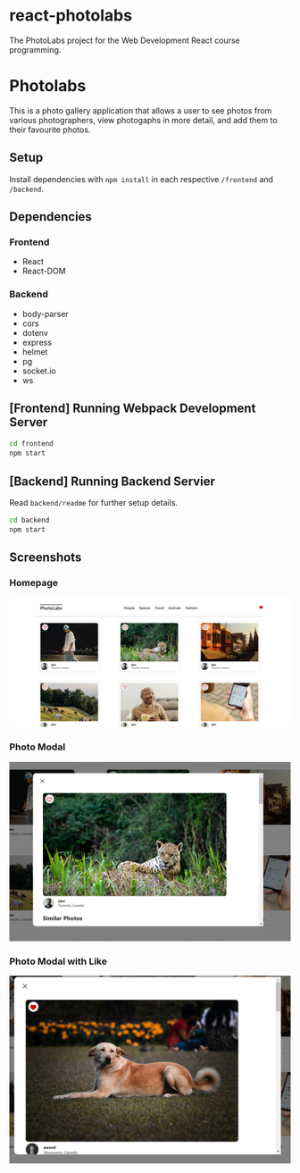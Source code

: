 # react-photolabs
The PhotoLabs project for the Web Development React course programming.

# Photolabs

This is a photo gallery application that allows a user to see photos from various photographers, view photogaphs in more detail, and add them to their favourite photos.

## Setup

Install dependencies with `npm install` in each respective `/frontend` and `/backend`.

## Dependencies

### Frontend
* React
* React-DOM

### Backend
* body-parser
* cors
* dotenv
* express
* helmet
* pg
* socket.io
* ws

## [Frontend] Running Webpack Development Server

```sh
cd frontend
npm start
```

## [Backend] Running Backend Servier

Read `backend/readme` for further setup details.

```sh
cd backend
npm start
```
## Screenshots

### Homepage
![Screenshot of application homepage](https://github.com/Vani11aG310/photolabs/blob/main/docs/homepage.png?raw=true)

### Photo Modal
![Screenshot of a photo's modal](https://github.com/Vani11aG310/photolabs/blob/main/docs/modal.png?raw=true)

### Photo Modal with Like
![Screenshot of a modal with a liked photo](https://github.com/Vani11aG310/photolabs/blob/main/docs/modal%20with%20like.png?raw=true)
